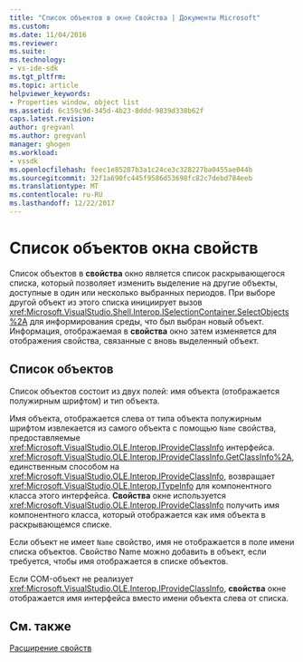 ```yaml
---
title: "Список объектов в окне Свойства | Документы Microsoft"
ms.custom: 
ms.date: 11/04/2016
ms.reviewer: 
ms.suite: 
ms.technology:
- vs-ide-sdk
ms.tgt_pltfrm: 
ms.topic: article
helpviewer_keywords:
- Properties window, object list
ms.assetid: 6c159c9d-345d-4b23-8ddd-9839d338b62f
caps.latest.revision: 
author: gregvanl
ms.author: gregvanl
manager: ghogen
ms.workload:
- vssdk
ms.openlocfilehash: feec1e85287b3a1c24ce3c328227ba0455ae044b
ms.sourcegitcommit: 32f1a690fc445f9586d53698fc82c7debd784eeb
ms.translationtype: MT
ms.contentlocale: ru-RU
ms.lasthandoff: 12/22/2017
---
```

# <a name="properties-window-object-list"></a>Список объектов окна свойств
Список объектов в **свойства** окно является список раскрывающегося списка, который позволяет изменить выделение на другие объекты, доступные в один или несколько выбранных периодов. При выборе другой объект из этого списка инициирует вызов <xref:Microsoft.VisualStudio.Shell.Interop.ISelectionContainer.SelectObjects%2A> для информирования среды, что был выбран новый объект. Информация, отображаемая в **свойства** окно затем изменяется для отображения свойства, связанные с вновь выделенный объект.  
  
## <a name="the-object-list"></a>Список объектов  
 Список объектов состоит из двух полей: имя объекта (отображается полужирным шрифтом) и тип объекта.  
  
 Имя объекта, отображается слева от типа объекта полужирным шрифтом извлекается из самого объекта с помощью `Name` свойства, предоставляемые <xref:Microsoft.VisualStudio.OLE.Interop.IProvideClassInfo> интерфейса. <xref:Microsoft.VisualStudio.OLE.Interop.IProvideClassInfo.GetClassInfo%2A>, единственным способом на <xref:Microsoft.VisualStudio.OLE.Interop.IProvideClassInfo>, возвращает <xref:Microsoft.VisualStudio.OLE.Interop.ITypeInfo> для компонентного класса этого интерфейса. **Свойства** окне используется <xref:Microsoft.VisualStudio.OLE.Interop.IProvideClassInfo> получить имя компонентного класса, который отображается как имя объекта в раскрывающемся списке.  
  
 Если объект не имеет `Name` свойство, имя не отображается в поле имени списка объектов. Свойство Name можно добавить в объект, если требуется, чтобы имя отображается в списке объектов.  
  
 Если COM-объект не реализует <xref:Microsoft.VisualStudio.OLE.Interop.IProvideClassInfo>, **свойства** окне отображается имя интерфейса вместо имени объекта слева от списка.  
  
## <a name="see-also"></a>См. также  
 [Расширение свойств](../../extensibility/internals/extending-properties.md)